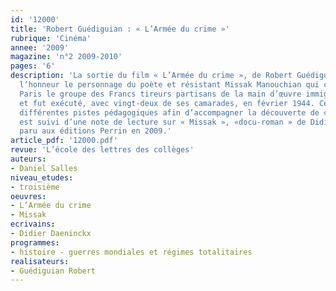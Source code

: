 ```yaml
---
id: '12000'
title: 'Robert Guédiguian : « L’Armée du crime »'
rubrique: 'Cinéma'
annee: '2009'
magazine: 'n°2 2009-2010'
pages: '6'
description: 'La sortie du film « L’Armée du crime », de Robert Guédiguian, met à
  l’honneur le personnage du poète et résistant Missak Manouchian qui commandait à
  Paris le groupe des Francs tireurs partisans de la main d’œuvre immigrée (FTP-MOI)
  et fut exécuté, avec vingt-deux de ses camarades, en février 1944. Cet article propose
  différentes pistes pédagogiques afin d’accompagner la découverte de ce film. Il
  est suivi d’une note de lecture sur « Missak », «docu-roman » de Didier Daeninckx
  paru aux éditions Perrin en 2009.'
article_pdf: '12000.pdf'
revue: 'L’école des lettres des collèges'
auteurs:
- Daniel Salles
niveau_etudes:
- troisième
oeuvres:
- L’Armée du crime
- Missak
ecrivains:
- Didier Daeninckx
programmes:
- histoire - guerres mondiales et régimes totalitaires
realisateurs:
- Guédiguian Robert
---
```

